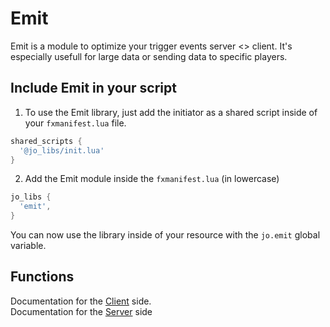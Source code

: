 # Emit

Emit is a module to optimize your trigger events server <> client. It's especially usefull for large data or sending data to specific players.

## Include Emit in your script

1. To use the Emit library, just add the initiator as a shared script inside of your `fxmanifest.lua` file.
```lua
shared_scripts {
  '@jo_libs/init.lua'
}
```
2. Add the Emit module inside the `fxmanifest.lua` (in lowercase)
```lua
jo_libs {
  'emit',
}
```
You can now use the library inside of your resource with the `jo.emit` global variable.

## Functions

Documentation for the [Client](./client.md) side.  
Documentation for the [Server](./server.md) side  